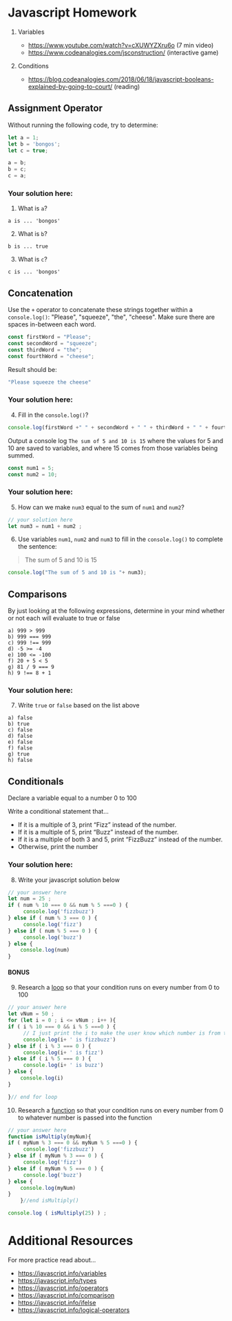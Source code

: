 # Javascript Homework

1.  Variables
    - https://www.youtube.com/watch?v=cXUWYZXru6o (7 min video)
    - https://www.codeanalogies.com/jsconstruction/ (interactive game)

2.  Conditions
    - https://blog.codeanalogies.com/2018/06/18/javascript-booleans-explained-by-going-to-court/ (reading)


## Assignment Operator
Without running the following code, try to determine:

```js
let a = 1;
let b = 'bongos';
let c = true;

a = b;
b = c;
c = a;
```

### Your solution here:
1.  What is `a`?
```
a is ... 'bongos'
```
2.  What is `b`?
```
b is ... true 
```
3.  What is `c`?
```
c is ... 'bongos'
```

## Concatenation
Use the `+` operator to concatenate these strings together within a `console.log()`: "Please", "squeeze", "the", "cheese". Make sure there are spaces in-between each word.

```js
const firstWord = "Please";
const secondWord = "squeeze";
const thirdWord = "the";
const fourthWord = "cheese";
```
Result should be:
```js
"Please squeeze the cheese"
```

### Your solution here:
4.  Fill in the `console.log()`?
```js
console.log(firstWord +" " + secondWord + " " + thirdWord + " " + fourthWord)
```

Output a console log `The sum of 5 and 10 is 15` where the values for 5 and 10 are saved to variables, and where 15 comes from those variables being summed.
```js
const num1 = 5;
const num2 = 10;
```

### Your solution here:
5.  How can we make `num3` equal to the sum of `num1` and `num2`?
```js
// your solution here
let num3 = num1 + num2 ;
```
6.  Use variables `num1`, `num2` and `num3` to fill in the `console.log()` to complete the sentence: 

>The sum of 5 and 10 is 15

```js
console.log("The sum of 5 and 10 is "+ num3);
```

## Comparisons
By just looking at the following expressions, determine in your mind whether or not each will evaluate to true or false
```
a) 999 > 999
b) 999 === 999 
c) 999 !== 999
d) -5 >= -4
e) 100 <= -100
f) 20 + 5 < 5 
g) 81 / 9 === 9
h) 9 !== 8 + 1
```
### Your solution here:
7.  Write `true` or `false` based on the list above
```
a) false 
b) true 
c) false 
d) false 
e) false 
f) false 
g) true 
h) false 
```

## Conditionals
Declare a variable equal to a number 0 to 100

Write a conditional statement that...
- If it is a multiple of 3, print “Fizz” instead of the number.
- If it is a multiple of 5, print “Buzz” instead of the number.
- If it is a multiple of both 3 and 5, print “FizzBuzz” instead of the number.
- Otherwise, print the number

### Your solution here:
8.  Write your javascript solution below
```js
// your answer here
let num = 25 ; 
if ( num % 10 === 0 && num % 5 ===0 ) {
     console.log('fizzbuzz')
} else if ( num % 3 === 0 ) {
     console.log('fizz')
} else if ( num % 5 === 0 ) {
     console.log('buzz')
} else {
    console.log(num)
}
```

#### BONUS
9.  Research a [loop](https://javascript.info/while-for) so that your condition runs on every number from 0 to 100
```js
// your answer here
let vNum = 50 ; 
for (let i = 0 ; i <= vNum ; i++ ){
if ( i % 10 === 0 && i % 5 ===0 ) {
     // I just print the i to make the user know which number is from these situation 
     console.log(i+ ' is fizzbuzz')
} else if ( i % 3 === 0 ) {
     console.log(i+ ' is fizz')
} else if ( i % 5 === 0 ) {
     console.log(i+ ' is buzz')
} else {
    console.log(i)
}

}// end for loop
```
10.  Research a [function](https://javascript.info/function-basics) so that your condition runs on every number from 0 to whatever number is passed into the function
```js
// your answer here
function isMultiply(myNum){
if ( myNum % 3 === 0 && myNum % 5 ===0 ) {
     console.log('fizzbuzz')
} else if ( myNum % 3 === 0 ) {
     console.log('fizz')
} else if ( myNum % 5 === 0 ) {
     console.log('buzz')
} else {
    console.log(myNum)
}
	}//end isMultiply()

console.log ( isMultiply(25) ) ;
```

# Additional Resources
For more practice read about...
- https://javascript.info/variables
- https://javascript.info/types
- https://javascript.info/operators
- https://javascript.info/comparison
- https://javascript.info/ifelse
- https://javascript.info/logical-operators